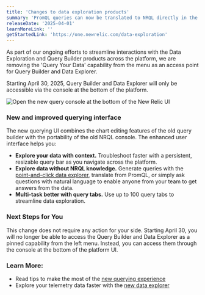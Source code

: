 ```yaml
---
title: 'Changes to data exploration products'
summary: 'PromQL queries can now be translated to NRQL directly in the new query builder.'
releaseDate: '2025-04-01'
learnMoreLink: ''
getStartedLink: 'https://one.newrelic.com/data-exploration'
---
```


As part of our ongoing efforts to streamline interactions with the Data Exploration and Query Builder products across the platform, we are removing the 'Query Your Data' capability from the menu as an access point for Query Builder and Data Explorer.

Starting April 30, 2025, Query Builder and Data Explorer will only be accessible via the console at the bottom of the platform.

![Open the new query console at the bottom of the New Relic UI ](/images/new-query-console.webp 'Open the new query console at the bottom of the New Relic UI')

### New and improved querying interface
The new querying UI combines the chart editing features of the old query builder with the portability of the old NRQL console. The enhanced user interface helps you:
-  **Explore your data with context.** Troubleshoot faster with a persistent, resizable query bar as you navigate across the platform.
-  **Explore data without NRQL knowledge.** Generate queries with the [point-and-click data explorer](https://docs.newrelic.com/whats-new/2024/11/whats-new-11-11-data-explorer/), translate from PromQL, or simply ask questions with natural language to enable anyone from your team to get answers from the data.
-  **Multi-task better with query tabs.** Use up to 100 query tabs to streamline data exploration.

### Next Steps for You 
This change does not require any action for your side. Starting April 30, you will no longer be able to access the Query Builder and Data Explorer as a pinned capability from the left menu. Instead, you can access them through the console at the bottom of the platform UI.

### Learn More:
-   Read tips to make the most of the [new querying experience](https://newrelic.com/blog/how-to-relic/new-query-interface-tips)
-   Explore your telemetry data faster with the [new data explorer](https://docs.newrelic.com/whats-new/2024/11/whats-new-11-11-data-explorer/)
